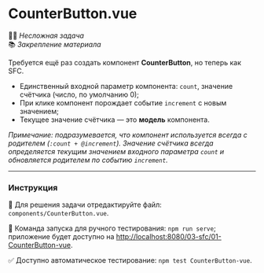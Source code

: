 # CounterButton.vue

👶🏻 _Несложная задача_<br />
📚 _Закрепление материала_

<!--start_statement-->
Требуется ещё раз создать компонент **CounterButton**, но теперь как SFC.

- Единственный входной параметр компонента: `count`, значение счётчика (число, по умолчанию 0);
- При клике компонент порождает событие `increment` с новым значением;
- Текущее значение счётчика — это **модель** компонента.

*Примечание: подразумевается, что компонент используется всегда с родителем (`:count + @increment`). Значение счётчика всегда определяется текущим значением входного параметра `count` и обновляется родителем по событию `increment`.*
<!--end_statement-->

---

### Инструкция

📝 Для решения задачи отредактируйте файл: `components/CounterButton.vue`.

🚀 Команда запуска для ручного тестирования: `npm run serve`;<br>
приложение будет доступно на [http://localhost:8080/03-sfc/01-CounterButton-vue](http://localhost:8080/03-sfc/01-CounterButton-vue).

✅ Доступно автоматическое тестирование: `npm test CounterButton-vue`.